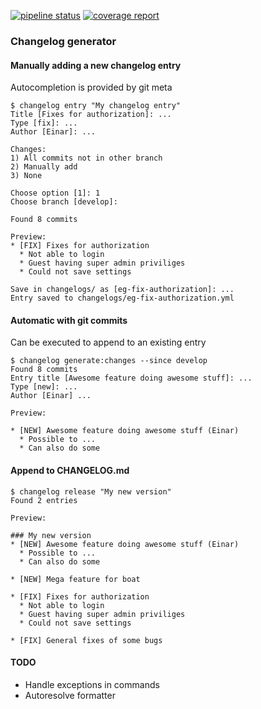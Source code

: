 [![pipeline status](https://gitlab.com/eigan/changelog/badges/master/pipeline.svg)](https://gitlab.com/eigan/changelog/commits/master)
[![coverage report](https://gitlab.com/eigan/changelog/badges/master/coverage.svg)](https://gitlab.com/eigan/changelog/commits/master)


### Changelog generator

#### Manually adding a new changelog entry
Autocompletion is provided by git meta
```
$ changelog entry "My changelog entry"
Title [Fixes for authorization]: ...
Type [fix]: ...
Author [Einar]: ...

Changes:
1) All commits not in other branch
2) Manually add
3) None

Choose option [1]: 1
Choose branch [develop]: 

Found 8 commits

Preview: 
* [FIX] Fixes for authorization
  * Not able to login
  * Guest having super admin priviliges
  * Could not save settings
  
Save in changelogs/ as [eg-fix-authorization]: ...
Entry saved to changelogs/eg-fix-authorization.yml
```

#### Automatic with git commits
Can be executed to append to an existing entry
```
$ changelog generate:changes --since develop
Found 8 commits
Entry title [Awesome feature doing awesome stuff]: ...
Type [new]: ...
Author [Einar] ...

Preview:

* [NEW] Awesome feature doing awesome stuff (Einar)
  * Possible to ...
  * Can also do some
```

#### Append to CHANGELOG.md
```
$ changelog release "My new version"
Found 2 entries

Preview:

### My new version
* [NEW] Awesome feature doing awesome stuff (Einar)
  * Possible to ...
  * Can also do some

* [NEW] Mega feature for boat

* [FIX] Fixes for authorization
  * Not able to login
  * Guest having super admin priviliges
  * Could not save settings

* [FIX] General fixes of some bugs
```

#### TODO
 * Handle exceptions in commands
 * Autoresolve formatter
